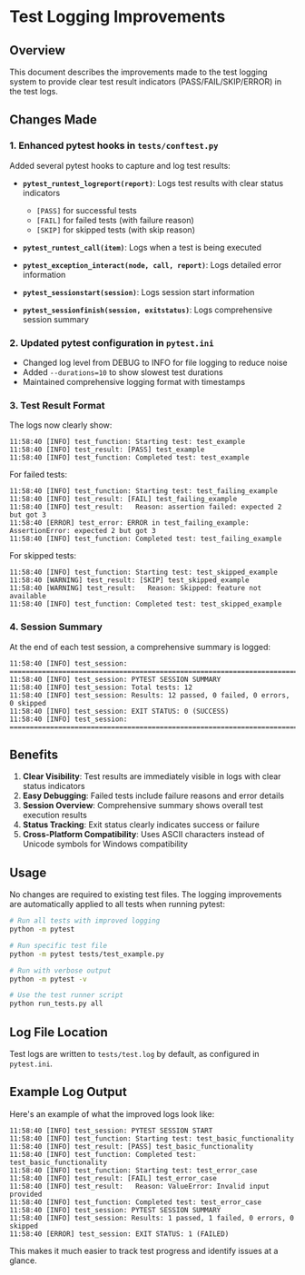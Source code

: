 # Test Logging Improvements

## Overview

This document describes the improvements made to the test logging system to provide clear test result indicators (PASS/FAIL/SKIP/ERROR) in the test logs.

## Changes Made

### 1. Enhanced pytest hooks in `tests/conftest.py`

Added several pytest hooks to capture and log test results:

- **`pytest_runtest_logreport(report)`**: Logs test results with clear status indicators
  - `[PASS]` for successful tests
  - `[FAIL]` for failed tests (with failure reason)
  - `[SKIP]` for skipped tests (with skip reason)

- **`pytest_runtest_call(item)`**: Logs when a test is being executed
- **`pytest_exception_interact(node, call, report)`**: Logs detailed error information
- **`pytest_sessionstart(session)`**: Logs session start information
- **`pytest_sessionfinish(session, exitstatus)`**: Logs comprehensive session summary

### 2. Updated pytest configuration in `pytest.ini`

- Changed log level from DEBUG to INFO for file logging to reduce noise
- Added `--durations=10` to show slowest test durations
- Maintained comprehensive logging format with timestamps

### 3. Test Result Format

The logs now clearly show:

```
11:58:40 [INFO] test_function: Starting test: test_example
11:58:40 [INFO] test_result: [PASS] test_example
11:58:40 [INFO] test_function: Completed test: test_example
```

For failed tests:
```
11:58:40 [INFO] test_function: Starting test: test_failing_example
11:58:40 [INFO] test_result: [FAIL] test_failing_example
11:58:40 [INFO] test_result:   Reason: assertion failed: expected 2 but got 3
11:58:40 [ERROR] test_error: ERROR in test_failing_example: AssertionError: expected 2 but got 3
11:58:40 [INFO] test_function: Completed test: test_failing_example
```

For skipped tests:
```
11:58:40 [INFO] test_function: Starting test: test_skipped_example
11:58:40 [WARNING] test_result: [SKIP] test_skipped_example
11:58:40 [WARNING] test_result:   Reason: Skipped: feature not available
11:58:40 [INFO] test_function: Completed test: test_skipped_example
```

### 4. Session Summary

At the end of each test session, a comprehensive summary is logged:

```
11:58:40 [INFO] test_session: ================================================================================
11:58:40 [INFO] test_session: PYTEST SESSION SUMMARY
11:58:40 [INFO] test_session: Total tests: 12
11:58:40 [INFO] test_session: Results: 12 passed, 0 failed, 0 errors, 0 skipped
11:58:40 [INFO] test_session: EXIT STATUS: 0 (SUCCESS)
11:58:40 [INFO] test_session: ================================================================================
```

## Benefits

1. **Clear Visibility**: Test results are immediately visible in logs with clear status indicators
2. **Easy Debugging**: Failed tests include failure reasons and error details
3. **Session Overview**: Comprehensive summary shows overall test execution results
4. **Status Tracking**: Exit status clearly indicates success or failure
5. **Cross-Platform Compatibility**: Uses ASCII characters instead of Unicode symbols for Windows compatibility

## Usage

No changes are required to existing test files. The logging improvements are automatically applied to all tests when running pytest:

```bash
# Run all tests with improved logging
python -m pytest

# Run specific test file
python -m pytest tests/test_example.py

# Run with verbose output
python -m pytest -v

# Use the test runner script
python run_tests.py all
```

## Log File Location

Test logs are written to `tests/test.log` by default, as configured in `pytest.ini`.

## Example Log Output

Here's an example of what the improved logs look like:

```
11:58:40 [INFO] test_session: PYTEST SESSION START
11:58:40 [INFO] test_function: Starting test: test_basic_functionality
11:58:40 [INFO] test_result: [PASS] test_basic_functionality
11:58:40 [INFO] test_function: Completed test: test_basic_functionality
11:58:40 [INFO] test_function: Starting test: test_error_case
11:58:40 [INFO] test_result: [FAIL] test_error_case
11:58:40 [INFO] test_result:   Reason: ValueError: Invalid input provided
11:58:40 [INFO] test_function: Completed test: test_error_case
11:58:40 [INFO] test_session: PYTEST SESSION SUMMARY
11:58:40 [INFO] test_session: Results: 1 passed, 1 failed, 0 errors, 0 skipped
11:58:40 [ERROR] test_session: EXIT STATUS: 1 (FAILED)
```

This makes it much easier to track test progress and identify issues at a glance.
